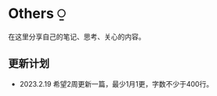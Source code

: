 # Others ⍜

在这里分享自己的笔记、思考、关心的内容。

## 更新计划

* 2023.2.19 希望2周更新一篇，最少1月1更，字数不少于400行。

<Vssue :title="$title" />